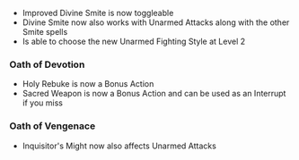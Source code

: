 - Improved Divine Smite is now toggleable
- Divine Smite now also works with Unarmed Attacks along with the other Smite spells
- Is able to choose the new Unarmed Fighting Style at Level 2

### Oath of Devotion

- Holy Rebuke is now a Bonus Action
- Sacred Weapon is now a Bonus Action and can be used as an Interrupt if you miss

### Oath of Vengenace

- Inquisitor's Might now also affects Unarmed Attacks
